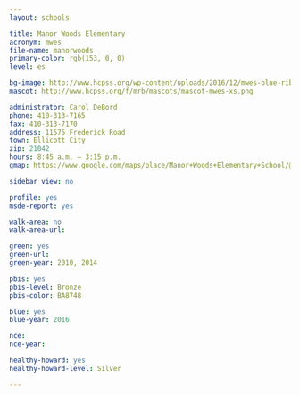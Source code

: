 ```yaml
---
layout: schools

title: Manor Woods Elementary
acronym: mwes
file-name: manorwoods
primary-color: rgb(153, 0, 0)
level: es

bg-image: http://www.hcpss.org/wp-content/uploads/2016/12/mwes-blue-ribbon-school-award.jpg
mascot: http://www.hcpss.org/f/mrb/mascots/mascot-mwes-xs.png

administrator: Carol DeBord
phone: 410-313-7165
fax: 410-313-7170
address: 11575 Frederick Road
town: Ellicott City
zip: 21042
hours: 8:45 a.m. – 3:15 p.m.
gmap: https://www.google.com/maps/place/Manor+Woods+Elementary+School/@39.290175,-76.9155706,17z/data=!3m1!4b1!4m2!3m1!1s0x89c8212dd9efb11d:0x57d75bf34c0a65c6?hl=en

sidebar_view: no

profile: yes
msde-report: yes 

walk-area: no
walk-area-url:

green: yes
green-url:
green-year: 2010, 2014

pbis: yes
pbis-level: Bronze
pbis-color: BA8748

blue: yes
blue-year: 2016

nce:
nce-year:

healthy-howard: yes
healthy-howard-level: Silver

---
```

